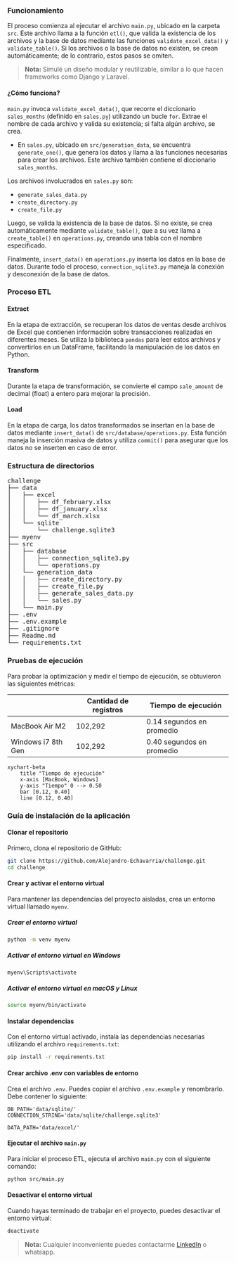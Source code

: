 ### Funcionamiento

El proceso comienza al ejecutar el archivo `main.py`, ubicado en la carpeta `src`. Este archivo llama a la función `etl()`, que valida la existencia de los archivos y la base de datos mediante las funciones `validate_excel_data()` y `validate_table()`. Si los archivos o la base de datos no existen, se crean automáticamente; de lo contrario, estos pasos se omiten.

> **Nota:** Simulé un diseño modular y reutilizable, similar a lo que hacen frameworks como Django y Laravel.

#### ¿Cómo funciona?

`main.py` invoca `validate_excel_data()`, que recorre el diccionario `sales_months` (definido en `sales.py`) utilizando un bucle `for`. Extrae el nombre de cada archivo y valida su existencia; si falta algún archivo, se crea.

- En `sales.py`, ubicado en `src/generation_data`, se encuentra `generate_one()`, que genera los datos y llama a las funciones necesarias para crear los archivos. Este archivo también contiene el diccionario `sales_months`.

Los archivos involucrados en `sales.py` son:

- `generate_sales_data.py`
- `create_directory.py`
- `create_file.py`

Luego, se valida la existencia de la base de datos. Si no existe, se crea automáticamente mediante `validate_table()`, que a su vez llama a `create_table()` en `operations.py`, creando una tabla con el nombre especificado.

Finalmente, `insert_data()` en `operations.py` inserta los datos en la base de datos. Durante todo el proceso, `connection_sqlite3.py` maneja la conexión y desconexión de la base de datos.

### Proceso ETL

#### Extract

En la etapa de extracción, se recuperan los datos de ventas desde archivos de Excel que contienen información sobre transacciones realizadas en diferentes meses. Se utiliza la biblioteca `pandas` para leer estos archivos y convertirlos en un DataFrame, facilitando la manipulación de los datos en Python.

#### Transform

Durante la etapa de transformación, se convierte el campo `sale_amount` de decimal (float) a entero para mejorar la precisión.

#### Load

En la etapa de carga, los datos transformados se insertan en la base de datos mediante `insert_data()` de `src/database/operations.py`. Esta función maneja la inserción masiva de datos y utiliza `commit()` para asegurar que los datos no se inserten en caso de error.

### Estructura de directorios

<pre>
challenge
├── data
│   ├── excel
│   │   ├── df_february.xlsx
│   │   ├── df_january.xlsx
│   │   └── df_march.xlsx
│   └── sqlite
│       └── challenge.sqlite3
├── myenv
├── src
│   ├── database
│   │   ├── connection_sqlite3.py
│   │   └── operations.py
│   └── generation_data
│   │   ├── create_directory.py
│   │   ├── create_file.py
│   │   ├── generate_sales_data.py
│   │   └── sales.py
│   └── main.py
├── .env
├── .env.example
├── .gitignore
├── Readme.md
└── requirements.txt
</pre>

### Pruebas de ejecución
Para probar la optimización y medir el tiempo de ejecución, se obtuvieron las siguientes métricas:

|                    | Cantidad de registros | Tiempo de ejecución   |
| ------------------ | --------------------- | --------------------- |
| MacBook Air M2     | 102,292               | 0.14 segundos en promedio |
| Windows i7 8th Gen | 102,292               | 0.40 segundos en promedio |

```mermaid
xychart-beta
    title "Tiempo de ejecución"
    x-axis [MacBook, Windows]
    y-axis "Tiempo" 0 --> 0.50
    bar [0.12, 0.40]
    line [0.12, 0.40]
```

### Guía de instalación de la aplicación

#### Clonar el repositorio

Primero, clona el repositorio de GitHub:

```sh
git clone https://github.com/Alejandro-Echavarria/challenge.git
cd challenge
```

#### Crear y activar el entorno virtual

Para mantener las dependencias del proyecto aisladas, crea un entorno virtual llamado `myenv`.

##### Crear el entorno virtual

```sh
python -m venv myenv
```

##### Activar el entorno virtual en Windows

```sh
myenv\Scripts\activate
```

##### Activar el entorno virtual en macOS y Linux

```sh
source myenv/bin/activate
```

#### Instalar dependencias

Con el entorno virtual activado, instala las dependencias necesarias utilizando el archivo `requirements.txt`:

```sh
pip install -r requirements.txt
```

#### Crear archivo .env con variables de entorno

Crea el archivo `.env`. Puedes copiar el archivo `.env.example` y renombrarlo. Debe contener lo siguiente:

```.env
DB_PATH='data/sqlite/'
CONNECTION_STRING='data/sqlite/challenge.sqlite3'

DATA_PATH='data/excel/'
```

#### Ejecutar el archivo `main.py`

Para iniciar el proceso ETL, ejecuta el archivo `main.py` con el siguiente comando:

```sh
python src/main.py
```

#### Desactivar el entorno virtual

Cuando hayas terminado de trabajar en el proyecto, puedes desactivar el entorno virtual:

```sh
deactivate
```

> **Nota:** Cualquier inconveniente puedes contactarme [LinkedIn](https://www.linkedin.com/in/mechavarria-maet/) o whatsapp.
